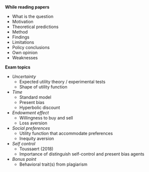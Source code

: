 **While reading papers**
- What is the question
- Motivation
- Theoretical predictions
- Method
- Findings
- Limitations
- Policy conclusions
- Own opinion
- Weaknesses

**Exam topics**
- *Uncertainty*
	- Expected utility theory / experimental tests
	- Shape of utility function
- *Time*
	- Standard model
	- Present bias
	- Hyperbolic discount
- *Endowment effect*
	- Willingness to buy and sell
	- Loss aversion
- *Social preferences*
	- Utility function that accommodate preferences
	- Inequity aversion
- *Self control*
	- Toussaert (2018)
	- Importance of distinguish self-control and present bias agents
- *Bonus point*
	- Behavioral trait(s) from plagiarism